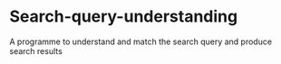 # Search-query-understanding

A programme to understand and match the search query and produce search results



